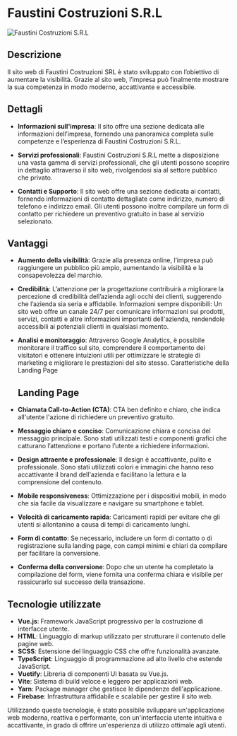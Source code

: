 # Faustini Costruzioni S.R.L

![Faustini Costruzioni S.R.L](https://firebasestorage.googleapis.com/v0/b/faustinicostruzioni-b5930.appspot.com/o/logo.webp?alt=media&token=18353037-9486-4a2d-bfab-c2a60b6fc890)

## Descrizione

Il sito web di Faustini Costruzioni SRL è stato sviluppato con l’obiettivo di aumentare la visibilità. Grazie al sito web, l’impresa può finalmente mostrare la sua competenza in modo moderno, accattivante e accessibile.

## Dettagli

- **Informazioni sull'impresa**:
Il sito offre una sezione dedicata alle informazioni dell’impresa, fornendo una panoramica completa sulle competenze e l’esperienza di Faustini Costruzioni S.R.L.

- **Servizi professionali**:
Faustini Costruzioni S.R.L mette a disposizione una vasta gamma di servizi professionali, che gli utenti possono scoprire in dettaglio attraverso il sito web, rivolgendosi sia al settore pubblico che privato.

- **Contatti e Supporto**:
Il sito web offre una sezione dedicata ai contatti, fornendo informazioni di contatto dettagliate come indirizzo, numero di telefono e indirizzo email. Gli utenti possono inoltre compilare un form di contatto per richiedere un preventivo gratuito in base al servizio selezionato.

## Vantaggi

- **Aumento della visibilità**: Grazie alla presenza online, l’impresa può raggiungere un pubblico più ampio, aumentando la visibilità e la consapevolezza del marchio.
- **Credibilità**: L’attenzione per la progettazione contribuirà a migliorare la percezione di credibilità dell’azienda agli occhi dei clienti, suggerendo che l’azienda sia seria e affidabile.
Informazioni sempre disponibili: Un sito web offre un canale 24/7 per comunicare informazioni sui prodotti, servizi, contatti e altre informazioni importanti dell'azienda, rendendole accessibili ai potenziali clienti in qualsiasi momento.
- **Analisi e monitoraggio**: Attraverso Google Analytics, è possibile monitorare il traffico sul sito, comprendere il comportamento dei visitatori e ottenere intuizioni utili per ottimizzare le strategie di marketing e migliorare le prestazioni del sito stesso.
Caratteristiche della Landing Page

  ## Landing Page
- **Chiamata Call-to-Action (CTA)**: CTA ben definito e chiaro, che indica all'utente l'azione di richiedere un preventivo gratuito.
- **Messaggio chiaro e conciso**: Comunicazione chiara e concisa del messaggio principale. Sono stati utilizzati testi e componenti grafici che catturano l’attenzione e portano l’utente a richiedere informazioni.
- **Design attraente e professionale**: Il design è accattivante, pulito e professionale. Sono stati utilizzati colori e immagini che hanno reso accattivante il brand dell'azienda e facilitano la lettura e la comprensione del contenuto.
- **Mobile responsiveness**: Ottimizzazione per i dispositivi mobili, in modo che sia facile da visualizzare e navigare su smartphone e tablet.
- **Velocità di caricamento rapida**: Caricamenti rapidi per evitare che gli utenti si allontanino a causa di tempi di caricamento lunghi.
- **Form di contatto**: Se necessario, includere un form di contatto o di registrazione sulla landing page, con campi minimi e chiari da compilare per facilitare la conversione.
- **Conferma della conversione**: Dopo che un utente ha completato la compilazione del form, viene fornita una conferma chiara e visibile per rassicurarlo sul successo della transazione.

## Tecnologie utilizzate

- **Vue.js**: Framework JavaScript progressivo per la costruzione di interfacce utente.
- **HTML**: Linguaggio di markup utilizzato per strutturare il contenuto delle pagine web.
- **SCSS**: Estensione del linguaggio CSS che offre funzionalità avanzate.
- **TypeScript**: Linguaggio di programmazione ad alto livello che estende JavaScript.
- **Vuetify**: Libreria di componenti UI basata su Vue.js.
- **Vite**: Sistema di build veloce e leggero per applicazioni web.
- **Yarn**: Package manager che gestisce le dipendenze dell'applicazione.
- **Firebase**: Infrastruttura affidabile e scalabile per gestire il sito web.

Utilizzando queste tecnologie, è stato possibile sviluppare un'applicazione web moderna, reattiva e performante, con un'interfaccia utente intuitiva e accattivante, in grado di offrire un'esperienza di utilizzo ottimale agli utenti.
